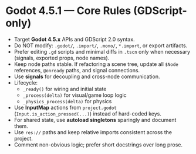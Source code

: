 # Godot 4.5.1 — Core Rules (GDScript-only)

- Target **Godot 4.5.x** APIs and GDScript 2.0 syntax.
- Do NOT modify: `.godot/`, `.import/`, `.mono/`, `*.import`, or export artifacts.
- Prefer editing `.gd` scripts and minimal diffs in `.tscn` only when necessary (signals, exported props, node names).
- Keep node paths stable. If refactoring a scene tree, update all `$Node` references, `@onready` paths, and signal connections.
- Use **signals** for decoupling and cross-node communication.
- Lifecycle:
  - `_ready()` for wiring and initial state
  - `_process(delta)` for visual/game loop logic
  - `_physics_process(delta)` for physics
- Use **InputMap** actions from `project.godot` (`Input.is_action_pressed(...)`) instead of hard-coded keys.
- For shared state, use **autoload singletons** sparingly and document them.
- Use `res://` paths and keep relative imports consistent across the project.
- Comment non-obvious logic; prefer short docstrings over long prose.